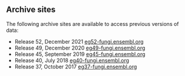 ## Archive sites

The following archive sites are available to access previous versions of data:

 - Release 52, December 2021  [eg52-fungi.ensembl.org](http://eg52-fungi.ensembl.org)
 - Release 49, December 2020  [eg49-fungi.ensembl.org](http://eg49-fungi.ensembl.org)
 - Release 45, September 2019 [eg45-fungi.ensembl.org](http://eg45-fungi.ensembl.org)
 - Release 40, July 2018      [eg40-fungi.ensembl.org](http://eg40-fungi.ensembl.org)
 - Release 37, October 2017   [eg37-fungi.ensembl.org](http://eg37-fungi.ensembl.org)                                                                                                
